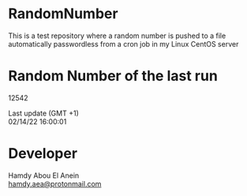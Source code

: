 # RandomNumber    
This is a test repository where a random number is pushed to a file automatically passwordless from a cron job in my Linux CentOS server    
# Random Number of the last run   
12542
      
Last update (GMT +1)    
02/14/22 16:00:01
# Developer    
Hamdy Abou El Anein   
hamdy.aea@protonmail.com
